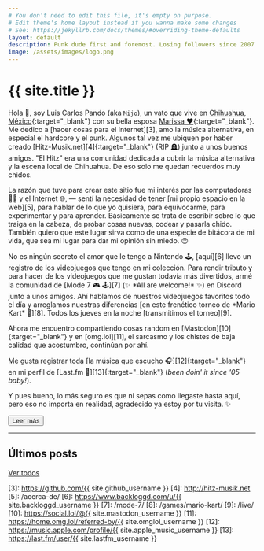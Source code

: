 ```yaml
---
# You don't need to edit this file, it's empty on purpose.
# Edit theme's home layout instead if you wanna make some changes
# See: https://jekyllrb.com/docs/themes/#overriding-theme-defaults
layout: default
description: Punk dude first and foremost. Losing followers since 2007.
image: /assets/images/logo.png
---
```


<h1 class="animate-gradient text-center">{{ site.title }}</h1>

<span class="first-letter">H</span>ola 👋, soy Luis Carlos Pando (aka `Mijo`), un vato que vive en [Chihuahua, México][1]{:target="_blank"} con su bella esposa [Marissa ❤️][2]{:target="_blank"}. Me dedico a [hacer cosas para el Internet][3], amo la música alternativa, en especial el hardcore y el punk. Algunos tal vez me ubiquen por haber creado [Hitz-Musik.net][4]{:target="_blank"} (RIP 🪦) junto a unos buenos amigos. "El Hitz" era una comunidad dedicada a cubrir la música alternativa y la escena local de Chihuahua. De eso solo me quedan recuerdos muy chidos.

La razón que tuve para crear este sitio fue mi interés por las computadoras 👨‍💻 y el Internet 🌐, ― sentí la necesidad de tener [mi propio espacio en la web][5], para hablar de lo que yo quisiera, para equivocarme, para experimentar y para aprender. Básicamente se trata de escribir sobre lo que traiga en la cabeza, de probar cosas nuevas, codear y pasarla chido. También quiero que este lugar sirva como de una especie de bitácora de mi vida, que sea mi lugar para dar mi opinión sin miedo. 😌

<div class="collapse" id="collapseIntro">
No es ningún secreto el amor que le tengo a Nintendo 🕹️, [aquí][6] llevo un registro de los videojuegos que tengo en mi colección. Para rendir tributo y para hacer de los videojuegos que me gustan todavía más divertidos, armé la comunidad de [Mode 7 🎮 🕹️][7] (✨ *All are welcome!* ✨) en Discord junto a unos amigos. Ahí hablamos de nuestros videojuegos favoritos todo el día y arreglamos nuestras diferencias [en este frenético torneo de *Mario Kart* 🏁][8]. Todos los jueves en la noche [transmitimos el torneo][9].

Ahora me encuentro compartiendo cosas random en [Mastodon][10]{:target="_blank"} y en [omg.lol][11], el sarcasmo y los chistes de baja calidad que acostumbro, continúan por ahí.

Me gusta registrar toda [la música que escucho 🎧][12]{:target="_blank"} en mi perfil de [Last.fm 🎵][13]{:target="_blank"} (*been doin' it since '05 baby!*).

Y pues bueno, lo más seguro es que ni sepas como llegaste hasta aquí, pero eso no importa en realidad, agradecido ya estoy por tu visita. ✨
</div>

<button id="btn-read-more" class="btn btn-primary collapsed" data-toggle="collapse" href="#collapseIntro" role="button" aria-expanded="false" aria-controls="collapseIntro">
    <i class="fa-solid fa-plus"></i> Leer más
</button>

---

<h2>Últimos posts</h2>

<ul id="latest-posts"></ul>

<a class="btn btn-primary" href="https://blog.{{ site.domain }}/">
    <i class="fa-solid fa-comment"></i> Ver todos
</a>

[1]: https://es.wikipedia.org/wiki/Chihuahua_(Chihuahua)
[2]: https://www.instagram.com/primitivegirl
[3]: https://github.com/{{ site.github_username }}
[4]: http://hitz-musik.net
[5]: /acerca-de/
[6]: https://www.backloggd.com/u/{{ site.backloggd_username }}
[7]: /mode-7/
[8]: /games/mario-kart/
[9]: /live/
[10]: https://social.lol/@{{ site.mastodon_username }}
[11]: https://home.omg.lol/referred-by/{{ site.omglol_username }}
[12]: https://music.apple.com/profile/{{ site.apple_music_username }}
[13]: https://last.fm/user/{{ site.lastfm_username }}
